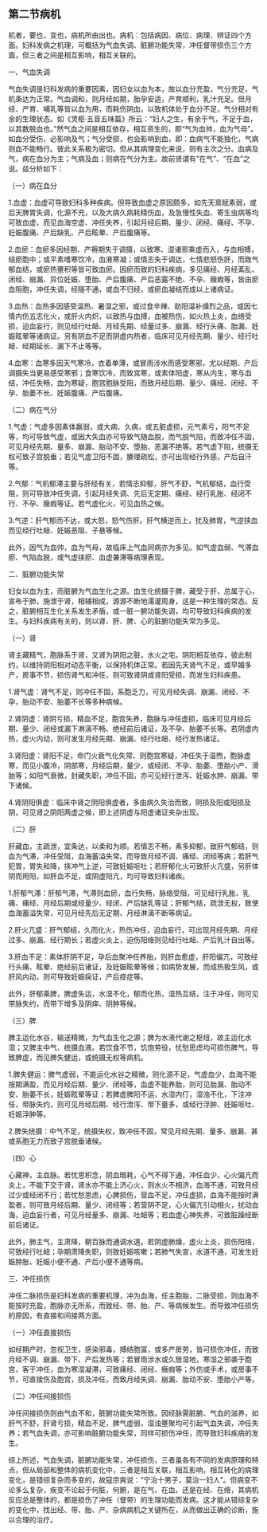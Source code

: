 ## 第二节病机

机者，要也，变也，病机所由出也。病机：包括病因、病位、病理、辨证四个方面。妇科发病之机理，可概括为气血失调、脏腑功能失常，冲任督带损伤三个方面，但三者之间是相互影响，相互关联的。

一、气血失调

气血失调是妇科发病的重要因素，因妇女以血为本，故以血分充盈，气分充足，气机条达为正常。气血调和，则月经如期，胎孕安适，产育顺利，乳汁充足。但月经、产育、哺乳等皆以血为用，而耗伤阴血，以致机体处于血分不足，气分相对有余的生理状态。如《灵枢·五音五味篇》所云：“妇人之生，有余于气，不足于血，以其数脱血也。”然气血之间是相互依存，相互资生的，即“气为血帅，血为气母”。如血分受伤，必影响及气；气分受损，也会影响到血，即：血病气不能独化，气病则血不能畅行。彼此关系极为密切。但从其病理变化来说，则有主次之分。血病及气，病在血分为主；气病及血；则病在气分为主。故前贤谓有“在气”、“在血”之说。兹分析如下：

（一）病在血分

1.血虚：血虚可导致妇科多种疾病。但导致血虚之原因颇多，如先天禀赋素弱，或后天脾胃失调，化源不充，以及大病久病耗精伤血，及急慢性失血、寄生虫病等均可致血虚，而见血海空虚、冲任失养，引起月经后期、量少、闭经、痛经、不孕、妊娠腹痛、产后缺乳、产后眩晕、产后腹痛等。

2.血瘀：血瘀多因经期、产褥期失于调摄，以致寒、湿诸邪乘虚而入，与血相搏，结瘀胞中；或平素嗜寒饮冷，血液寒凝；或情志失于调达，七情悲怒伤肝，而致气郁血结，或瘀热壅积等皆可致血瘀。因瘀而致的妇科疾病，多见痛经、月经紊乱、闭经、崩漏、异位妊娠、堕胎、产后腹痛、产后恶露不绝、不孕、癥瘕等，皆由瘀血阻胞，冲任失调，经隧不通，或血不归经，或瘀血凝结而成以上诸病证。

3.血热：血热多因感受温热、暑湿之邪，或过食辛辣、助阳温补燥烈之品，或因七情内伤五志化火，或肝火内炽，以致热与血搏，血被热伤，如火热上炎，血络受损，迫血妄行，则见经行吐衄、月经先期、经量过多、崩漏、经行头痛、胎漏、妊娠眩晕等诸病证。另有阴血不足而阴虚内热者，临床可见月经先期、量少、经行吐衄、经期延长、漏下不止等等。

4.血寒：血寒多因天气寒冷，衣着单薄，或冒雨涉水而感受寒邪，尤以经期、产后调摄失当更易感受寒邪；食寒饮冷，而致宫寒，或素体阳虚，寒从内生，寒与血结，冲任失畅，血为寒疑，胞宫胞脉受阻，而致月经后期、量少、痛经、闭经、不孕、胎萎不长、妊娠腹痛、产后腹痛。

（二）病在气分

1.气虚：气虚多因素体羸弱，或大病、久病，或五脏虚损，元气素亏，阳气不足等，均可导致气虚，或因大失血亦可导致气随血脱，而气脱气陷，而致冲任不固，可见月经先期、量多、崩漏、胎动不安、堕胎、恶漏不绝等。若气虚下陷，统摄无权可致子宫脱垂；若见气虚卫阳不固，腠理疏松，亦可出现经行外感，产后自汗等。

2.气郁：气机郁滞主要与肝经有关，若情志抑郁，肝气不舒，气机郁结，血行受阻，则可导致冲任失调，引起月经失调、先后无定期、痛经、经行乳胀、经闭不行、不孕、癥瘕等证。若气虚化火，可见血热之候。

3.气逆：肝气郁而不达，或大怒，怒气伤肝。肝气横逆而上，扰及肺胃，气逆挟血而见经行吐衄、妊娠恶阻、子悬等候。

此外，因气为血帅，血为气母，故临床上气血同病亦为多见。如气虚血弱、气滞血瘀、气陷血脱，或气虚挟瘀、血虚兼滞等病理表现。

二、脏腑功能失常

妇女以血为主，而脏腑为气血生化之源。血生化统摄于脾，藏受于肝，总属于心，宣布于肺，施泄于肾，相辅相成，源源不断地濡灌周身，这是一种生理的常态。反之，脏腑相互生化关系发生矛盾，或一脏一腑功能失调，均可导致妇科疾病的发生。与妇科疾病有关的，则以肾、肝、脾、心的脏腑功能失常为多见。

（一）肾

肾主藏精气，胞脉系于肾，又肾为阴阳之脏，水火之宅。阴阳相互依存，彼此制约，以维持阴阳相对动态平衡，以保持机体正常。若因先天肾气不足，或早婚多产，房事不节，损伤肾气和冲任，则可致肾阴或肾阳受损，而发生妇科疾患。

1.肾气虚：肾气不足，则冲任不固，系胞乏力，可见月经失调、崩漏、闭经、不孕，胎动不安、胎萎不长等多种病候。

2.肾阴虚：肾阴亏损，精血不足，胞宫失养，胞脉与冲任虚损，临床可见月经后期、量少、闭经或漏下淋漓不畅、绝经前后诸证，及不孕、胎萎不长等。若阴虚内热，虚火内动，则可发生月经先期、崩漏、经行吐衄、经行发热诸证。

3.肾阳虚：肾阳不足，命门火衰气化失常、则胞宫寒疑，冲任失于温煦，胞脉虚寒，而见小腹冷，阴部寒，月经后期，量少，或经闭、不孕、胎萎、堕胎小产、滑胎等；如阳气衰微，封藏失职，冲任不固，亦可见经行泄泻、妊娠水肿、崩漏、带下诸候。

4.肾阴阳俱虚：临床中肾之阴阳俱虚者，多由病久失治而致，阴损及阳或阳损及阴，可见肾之阴阳两虚之候，即上述阴虚与阳虚诸证夹杂出现。

（二）肝

肝藏血，主疏泄，宜条达，以柔和为顺。若情志不畅，素多抑郁，致肝气郁结，则血为气滞，冲任受阻，血海蓄溢失常。而导致月经不调、痛经、闭经等病；若肝气犯胃，胃失和降，挟冲气上逆，可致妊娠呕吐；若肝郁化火可致肝火亢盛，另肝体阴而用阳，如肝血不足，或阴虚阳亢，均可导致妇科诸疾。

1.肝郁气滞：肝郁气滞，气滞则血瘀，血行失畅，脉络受阻，可见经行乳胀、乳痛、痛经、月经后期或经量少、经闭、产后缺乳等证；肝郁气结，疏泄无权，致使血海蓄溢失常，可见月经先后无定期、月经淋漓不断等病证。

2.肝火亢盛：肝气郁结，久而化火，热伤冲任，迫血妄行，可出现月经先期、月经过多、崩漏、经行期长；若虚火炎上，迫伤阳络则见经行吐衄、产后乳汁自出等。

3.肝血不足：素体肝阴不足，孕后血聚冲任养胎，则肝血愈虚，肝阳偏亢，可致经行头痛、眩晕、绝经前后诸证，及妊娠眩晕等候；如病势发展，而成热极生风，或肝风内动，则可导致妊娠痫证，产后痉症等。

此外，肝郁乘脾，脾虚失运，水湿不化，郁而化热，湿热互结，注于冲任，则可见带脉失约，而带下增多及阴痒、阴肿等候。

（三）脾

脾主运化水谷，输送精微，为气血生化之源；脾为水液代谢之枢纽，故主运化水湿；又脾主中气、统摄血液。若饮食不节，饥饱劳役，忧愁思虑均可损伤脾气，导致脾虚，而见脾失健运，或统摄无权等病机。

1.脾失健运：脾气虚弱，不能运化水谷之精微，则化源不足，气虚血少，血海不能按期满盈，而见月经后期、量少、闭经等，血虚不能养胎，则可见胎漏、胎动不安、胎萎不长，妊娠眩晕等证；若脾虚脾阳不运，水湿内仃，湿浊不化，下注冲任，带脉失约，则可见月经后期、经行泄泻、带下量多，或经行浮肿、妊娠呕吐、妊娠浮肿等。

2.脾失统摄：中气不足，统摄失权，致冲任不固，常见月经先期、量多、崩漏、甚或系胞无力而致子宫脱垂诸候。

（四）心

心藏神，主血脉。若忧思积念，阴血暗耗，心气不得下通，冲任血少，心火偏亢而炎上，不能下交于肾，肾水亦不能上济心火，则水火不相济，血海不通，可致月经过少或经闭不行；若忧愁思虑，心脾损伤，营血不足，冲任虚损，血海不能按时满盈者，则可致月经后期、量少、闭经等；若营阴不足，心火偏亢引动相火，扰动血海，迫血妄行者，可见月经量多、崩漏、吐衄等；若血虚心神失养，可致脏躁经断前后诸证。

此外，肺主气，主肃降，朝百脉而通调水道。若阴虚肺燥，虚火上炎，损伤阳络，可致经行吐衄；孕期肃降失职，则致妊娠咳嗽；若肺气失宣，水道不通，可发生妊娠肿胀、妊娠小便不通、产后小便不通等病。

三、冲任损伤

冲任二脉损伤是妇科发病的重要机理，冲为血海，任主胞胎，二脉受损，则血海不能按时充盈，胞脉亦无所系，而致经、带、胎、产、等病候发生。而导致冲任损伤的原因，有直接和间接两方面。

（一）冲任直接损伤

如经期产时，忽视卫生，感染邪毒，搏结胞富，或多产房劳，皆可损伤冲任，而致月经不调、崩漏、带下、产后发热等；若冒雨涉水或久居湿地，寒湿之邪袭于胞宫，客于冲任，血为寒湿凝滞，可致痛经、闭经、癥瘕等；外伤或手术，或房事不节，可直接伤及胞宫，损及冲任，而致月经失调、崩漏、胎动不安、堕胎小产等。

（二）冲任间接损伤

冲任间接损伤则由气血不和，脏腑功能失常所致。因经脉需脏腑、气血的滋养，如肝气不舒，肝肾亏损，精血不足，脾气虚弱，湿浊壅聚均可引起气血失调，冲任失养；若气血失调，亦可影响脏腑功能失常，同样可损伤冲任，而导致妇科疾病的发生。

综上所述，气血失调，脏腑功能失常，冲任损伤，三者虽各有不同的发病原理和特点，但从局部和整体的病机变化中，三者是相互关联，相互影响，相互转化的病理变化，是错综复杂而多变的，故寇宗爽说：“宁治十男子，莫治一妇人”。但病变不论多么复杂，疾变不论起于何脏，何腑，是在气、在血，还是在经、在络，其病机反应总是整体的，都是损伤了冲任（督带）的生理功能而发病。这才能从错综复杂的变化中，找出经、带、胎、产、杂病病机之关键所在，从而做出正确的诊断，施以合理的治疗。